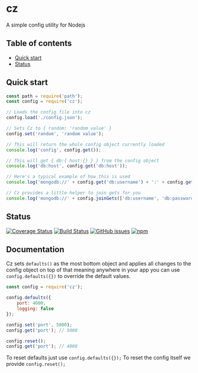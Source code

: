 # cz

A simple config utility for Nodejs

## Table of contents

- [Quick start](#quick-start)
- [Status](#status)
<!-- - [What's included](#whats-included)
- [Bugs and feature requests](#bugs-and-feature-requests)
- [Documentation](#documentation)
- [Contributing](#contributing)
- [Community](#community)
- [Versioning](#versioning)
- [Creators](#creators)
- [Copyright and license](#copyright-and-license) -->

## Quick start

````js
const path = require('path');
const config = require('cz');

// Loads the config file into cz
config.load('./config.json');

// Sets Cz to { random: 'random value' }
config.set('random', 'random value');

// This will return the whole config object currently loaded
console.log('config', config.get());

// This will get { db:{ host:{} } } from the config object
console.log('db:host', config.get('db:host'));

// Here's a typical example of how this is used
console.log('mongodb://' + config.get('db:username') + ':' + config.get('db:password') + '@' + config.get('db:host') + ':' + config.get('db:port') + '/' + config.get('db:collection'));

// Cz provides a little helper to join gets for you
console.log('mongodb://' + config.joinGets(['db:username', 'db:password', 'db:host', 'db:port', 'db:collection'], [':', '@', ':', '/']));
````

## Status

[![Coverage Status](https://coveralls.io/repos/github/OmgImAlexis/cz/badge.svg?branch=master)](https://coveralls.io/github/OmgImAlexis/cz?branch=master)
[![Build Status](https://travis-ci.org/OmgImAlexis/cz.svg?branch=master)](https://travis-ci.org/OmgImAlexis/cz)
[![GitHub issues](https://img.shields.io/github/issues/omgimalexis/cz.svg)](https://github.com/omgimalexis/cz/issues)
[![npm](https://img.shields.io/npm/v/cz.svg)](https://www.npmjs.com/package/cz)

## Documentation

Cz sets `defaults()` as the most bottom object and applies all changes to the config object on top of that meaning anywhere in your app you can use `config.defaults({})` to override the default values.

```js
const config = require('cz');

config.defaults({
    port: 4000,
    logging: false
});

config.set('port', 5000);
config.get('port'); // 5000

config.reset();
config.get('port'); // 4000
```

To reset defaults just use `config.defaults({});`
To reset the config itself we provide `config.reset();`
